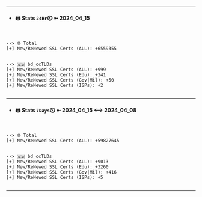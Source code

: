 

---
- #### 🖨️ **Stats** `24Hr`⏲️ ➼ 2024_04_15
```console


--> 🌐 Total
[+] New/ReNewed SSL Certs (ALL): +6559355


--> 🇧🇩 bd_ccTLDs
[+] New/ReNewed SSL Certs (ALL): +999
[+] New/ReNewed SSL Certs (Edu): +341
[+] New/ReNewed SSL Certs (Gov|Mil): +50
[+] New/ReNewed SSL Certs (ISPs): +2


```

---
- #### 🖨️ **Stats** `7Days`⏲️ ➼ 2024_04_15 <--> 2024_04_08
```console


--> 🌐 Total
[+] New/ReNewed SSL Certs (ALL): +59827645


--> 🇧🇩 bd_ccTLDs
[+] New/ReNewed SSL Certs (ALL): +9013
[+] New/ReNewed SSL Certs (Edu): +3260
[+] New/ReNewed SSL Certs (Gov|Mil): +416
[+] New/ReNewed SSL Certs (ISPs): +5


```

---

